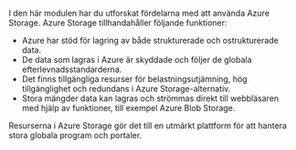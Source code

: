 I den här modulen har du utforskat fördelarna med att använda Azure Storage. Azure Storage tillhandahåller följande funktioner:

* Azure har stöd för lagring av både strukturerade och ostrukturerade data.
* De data som lagras i Azure är skyddade och följer de globala efterlevnadsstandarderna.
* Det finns tillgängliga resurser för belastningsutjämning, hög tillgänglighet och redundans i Azure Storage-alternativ.
* Stora mängder data kan lagras och strömmas direkt till webbläsaren med hjälp av funktioner, till exempel Azure Blob Storage.

Resurserna i Azure Storage gör det till en utmärkt plattform för att hantera stora globala program och portaler.
